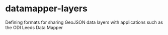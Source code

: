 # datamapper-layers
Defining formats for sharing GeoJSON data layers with applications such as the ODI Leeds Data Mapper
